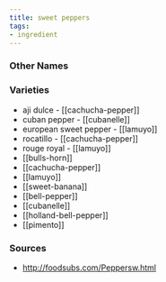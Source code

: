 ```yaml
---
title: sweet peppers
tags:
- ingredient
---
```



### Other Names


### Varieties

* aji dulce - [[cachucha-pepper]]
* cuban pepper - [[cubanelle]]
* european sweet pepper - [[lamuyo]]
* rocatillo - [[cachucha-pepper]]
* rouge royal - [[lamuyo]]
* [[bulls-horn]]
* [[cachucha-pepper]]
* [[lamuyo]]
* [[sweet-banana]]
* [[bell-pepper]]
* [[cubanelle]]
* [[holland-bell-pepper]]
* [[pimento]]

### Sources
* http://foodsubs.com/Peppersw.html
